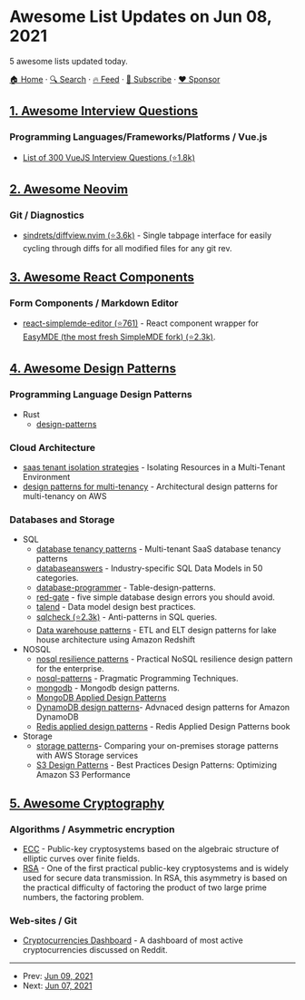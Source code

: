 # Awesome List Updates on Jun 08, 2021

5 awesome lists updated today.

[🏠 Home](/README.md) · [🔍 Search](https://www.trackawesomelist.com/search/) · [🔥 Feed](https://www.trackawesomelist.com/rss.xml) · [📮 Subscribe](https://trackawesomelist.us17.list-manage.com/subscribe?u=d2f0117aa829c83a63ec63c2f&id=36a103854c) · [❤️  Sponsor](https://github.com/sponsors/theowenyoung)



## [1. Awesome Interview Questions](/content/DopplerHQ/awesome-interview-questions/README.md)

### Programming Languages/Frameworks/Platforms / Vue.js

*   [List of 300 VueJS Interview Questions (⭐1.8k)](https://github.com/sudheerj/vuejs-interview-questions)

## [2. Awesome Neovim](/content/rockerBOO/awesome-neovim/README.md)

### Git / Diagnostics

*   [sindrets/diffview.nvim (⭐3.6k)](https://github.com/sindrets/diffview.nvim) - Single tabpage interface for easily cycling through diffs for all modified files for any git rev.

## [3. Awesome React Components](/content/brillout/awesome-react-components/README.md)

### Form Components / Markdown Editor

*   [react-simplemde-editor (⭐761)](https://github.com/RIP21/react-simplemde-editor) - React component wrapper for [EasyMDE (the most fresh SimpleMDE fork) (⭐2.3k)](https://github.com/Ionaru/easy-markdown-editor).

## [4. Awesome Design Patterns](/content/DovAmir/awesome-design-patterns/README.md)

### Programming Language Design Patterns

*   Rust
    *   [design-patterns](https://rust-unofficial.github.io/patterns/)

### Cloud Architecture

*   [saas tenant isolation strategies](https://d1.awsstatic.com/whitepapers/saas-tenant-isolation-strategies.pdf) - Isolating Resources in a Multi-Tenant Environment
*   [design patterns for multi-tenancy](https://www.nagarro.com/en/blog/architectural-design-patterns-aws-multi-tenancy) - Architectural design patterns for multi-tenancy on AWS

### Databases and Storage

*   SQL
    *   [database tenancy patterns](https://docs.microsoft.com/en-us/azure/sql-database/saas-tenancy-app-design-patterns) - Multi-tenant SaaS database tenancy patterns
    *   [databaseanswers](http://www.databaseanswers.org/data_models) -  Industry-specific SQL Data Models in 50 categories.
    *   [database-programmer](http://database-programmer.blogspot.com/2008/01/table-design-patterns.html) - Table-design-patterns.
    *   [red-gate](https://www.red-gate.com/simple-talk/sql/database-administration/five-simple-database-design-errors-you-should-avoid) -  five simple database design errors you should avoid.
    *   [talend](https://www.talend.com/blog/2017/05/05/data-model-design-best-practices-part-1) - Data model design best practices.
    *   [sqlcheck (⭐2.3k)](https://github.com/jarulraj/sqlcheck) - Anti-patterns in SQL queries.
    *   [Data warehouse patterns](https://aws.amazon.com/blogs/big-data/etl-and-elt-design-patterns-for-lake-house-architecture-using-amazon-redshift-part-1/) - ETL and ELT design patterns for lake house architecture using Amazon Redshift
*   NOSQL
    *   [nosql resilience patterns](https://www.ebayinc.com/stories/blogs/tech/practical-nosql-resilience-design-pattern-for-the-enterprise) - Practical NoSQL resilience design pattern for the enterprise.
    *   [nosql-patterns](https://dzone.com/articles/introduction-nosql-patterns) - Pragmatic Programming Techniques.
    *   [mongodb](https://dzone.com/articles/mongodb-design-patterns) - Mongodb design patterns.
    *   [MongoDB Applied Design Patterns](http://shop.oreilly.com/product/0636920027041.do)
    *   [DynamoDB design patterns](https://amazon-dynamodb-labs.com/design-patterns.html)- Advnaced design patterns for Amazon DynamoDB
    *   [Redis applied design patterns](https://redislabs.com/redis-best-practices/introduction/) - Redis Applied Design Patterns book
*   Storage
    *   [storage patterns](https://aws.amazon.com/blogs/storage/comparing-your-on-premises-storage-patterns-with-aws-storage-services/)- Comparing your on-premises storage patterns with AWS Storage services
    *   [S3 Design Patterns](https://d1.awsstatic.com/whitepapers/AmazonS3BestPractices.pdf) - Best Practices Design Patterns: Optimizing Amazon S3 Performance

## [5. Awesome Cryptography](/content/sobolevn/awesome-cryptography/README.md)

### Algorithms / Asymmetric encryption

*   [ECC](https://en.wikipedia.org/wiki/Elliptic-curve_cryptography) - Public-key cryptosystems based on the algebraic structure of elliptic curves over finite fields.
*   [RSA](https://en.wikipedia.org/wiki/RSA_\(cryptosystem\)) - One of the first practical public-key cryptosystems and is widely used for secure data transmission. In RSA, this asymmetry is based on the practical difficulty of factoring the product of two large prime numbers, the factoring problem.

### Web-sites / Git

*   [Cryptocurrencies Dashboard](https://dashboard.nbshare.io/apps/reddit/top-crypto-subreddits/) - A dashboard of most active cryptocurrencies discussed on Reddit.

---

- Prev: [Jun 09, 2021](/content/2021/06/09/README.md)
- Next: [Jun 07, 2021](/content/2021/06/07/README.md)